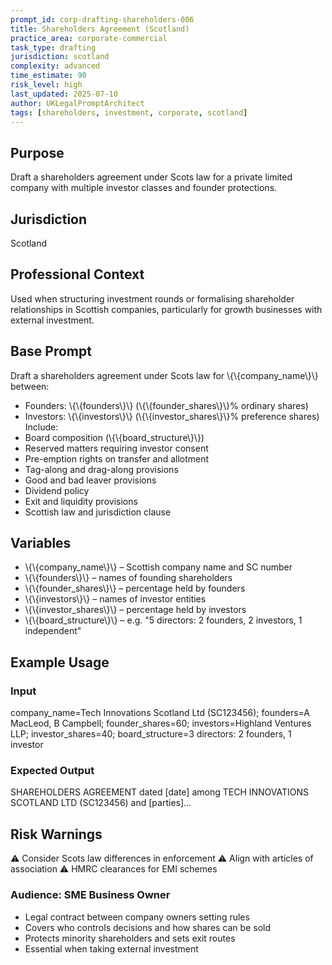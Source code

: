 ```yaml
---
prompt_id: corp-drafting-shareholders-006
title: Shareholders Agreement (Scotland)
practice_area: corporate-commercial
task_type: drafting
jurisdiction: scotland
complexity: advanced
time_estimate: 90
risk_level: high
last_updated: 2025-07-10
author: UKLegalPromptArchitect
tags: [shareholders, investment, corporate, scotland]
---
```


## Purpose
Draft a shareholders agreement under Scots law for a private limited company with multiple investor classes and founder protections.

## Jurisdiction
Scotland

## Professional Context
Used when structuring investment rounds or formalising shareholder relationships in Scottish companies, particularly for growth businesses with external investment.

## Base Prompt
Draft a shareholders agreement under Scots law for \\{\\{company_name\\}\\} between:
- Founders: \\{\\{founders\\}\\} (\\{\\{founder_shares\\}\\}% ordinary shares)
- Investors: \\{\\{investors\\}\\} (\\{\\{investor_shares\\}\\}% preference shares)
Include:
- Board composition (\\{\\{board_structure\\}\\})
- Reserved matters requiring investor consent
- Pre-emption rights on transfer and allotment
- Tag-along and drag-along provisions
- Good and bad leaver provisions
- Dividend policy
- Exit and liquidity provisions
- Scottish law and jurisdiction clause

## Variables
- \\{\\{company_name\\}\\} – Scottish company name and SC number
- \\{\\{founders\\}\\} – names of founding shareholders
- \\{\\{founder_shares\\}\\} – percentage held by founders
- \\{\\{investors\\}\\} – names of investor entities
- \\{\\{investor_shares\\}\\} – percentage held by investors
- \\{\\{board_structure\\}\\} – e.g. "5 directors: 2 founders, 2 investors, 1 independent"

## Example Usage
### Input
company_name=Tech Innovations Scotland Ltd (SC123456); founders=A MacLeod, B Campbell; founder_shares=60; investors=Highland Ventures LLP; investor_shares=40; board_structure=3 directors: 2 founders, 1 investor

### Expected Output
SHAREHOLDERS AGREEMENT dated [date] among TECH INNOVATIONS SCOTLAND LTD (SC123456) and [parties]...

## Risk Warnings
⚠️ Consider Scots law differences in enforcement
⚠️ Align with articles of association
⚠️ HMRC clearances for EMI schemes

### Audience: SME Business Owner
- Legal contract between company owners setting rules
- Covers who controls decisions and how shares can be sold
- Protects minority shareholders and sets exit routes
- Essential when taking external investment

